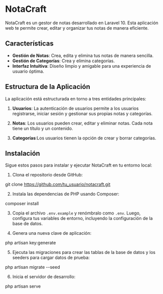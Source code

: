 # NotaCraft

NotaCraft es un gestor de notas desarrollado en Laravel 10. Esta aplicación web te permite crear, editar y organizar tus notas de manera eficiente.

## Características

- **Gestión de Notas**: Crea, edita y elimina tus notas de manera sencilla.
- **Gestión de Categorías**: Crea y elimina categorías.
- **Interfaz Intuitiva**: Diseño limpio y amigable para una experiencia de usuario óptima.

## Estructura de la Aplicación

La aplicación está estructurada en torno a tres entidades principales:

1. **Usuarios**: La autenticación de usuarios permite a los usuarios registrarse, iniciar sesión y gestionar sus propias notas y categorías.

2. **Notas**: Los usuarios pueden crear, editar y eliminar notas. Cada nota tiene un título y un contenido.

3. **Categorías**:Los usuarios tienen la opción de crear y borrar categorías.

## Instalación

Sigue estos pasos para instalar y ejecutar NotaCraft en tu entorno local:

1. Clona el repositorio desde GitHub:

git clone https://github.com/tu_usuario/notacraft.git

2. Instala las dependencias de PHP usando Composer:

composer install

3. Copia el archivo `.env.example` y renómbralo como `.env`. Luego, configura tus variables de entorno, incluyendo la configuración de la base de datos.

4. Genera una nueva clave de aplicación:

php artisan key:generate

5. Ejecuta las migraciones para crear las tablas de la base de datos y los seeders para cargar datos de prueba:

php artisan migrate --seed

6. Inicia el servidor de desarrollo:

php artisan serve
